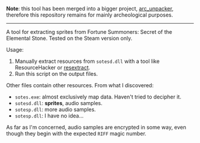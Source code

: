**Note**: this tool has been merged into a bigger project, [arc_unpacker](https://github.com/vn-tools/arc_unpacker.git), therefore this repository remains for mainly archeological purposes.

---

A tool for extracting sprites from Fortune Summoners: Secret of the Elemental
Stone. Tested on the Steam version only.

Usage:

1. Manually extract resources from `sotesd.dll` with a tool like ResourceHacker
   or [resextract](https://github.com/vn-tools/resextract/).
2. Run this script on the output files.

Other files contain other resources. From what I discovered:

* `sotes.exe`: almost exclusively map data. Haven't tried to decipher it.
* `sotesd.dll`: **sprites**, audio samples.
* `sotesp.dll`: more audio samples.
* `sotesp.dll`: I have no idea...

As far as I'm concerned, audio samples are encrypted in some way, even though
they begin with the expected `RIFF` magic number.
